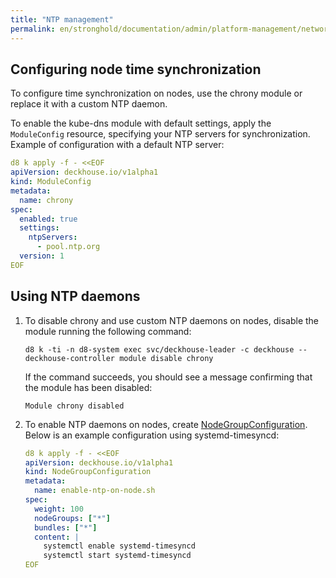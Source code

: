 ```yaml
---
title: "NTP management"
permalink: en/stronghold/documentation/admin/platform-management/network/ntp.html
---
```


## Configuring node time synchronization

To configure time synchronization on nodes, use the chrony module or replace it with a custom NTP daemon.

To enable the kube-dns module with default settings,
apply the `ModuleConfig` resource, specifying your NTP servers for synchronization.
Example of configuration with a default NTP server:

```yaml
d8 k apply -f - <<EOF
apiVersion: deckhouse.io/v1alpha1
kind: ModuleConfig
metadata:
  name: chrony
spec:
  enabled: true
  settings:
    ntpServers:
      - pool.ntp.org
  version: 1
EOF
```

## Using NTP daemons

1. To disable chrony and use custom NTP daemons on nodes, disable the module running the following command:

   ```shell
   d8 k -ti -n d8-system exec svc/deckhouse-leader -c deckhouse -- deckhouse-controller module disable chrony
   ```

   If the command succeeds, you should see a message confirming that the module has been disabled:

   ```console
   Module chrony disabled
   ```

1. To enable NTP daemons on nodes, create [NodeGroupConfiguration](todo).
   Below is an example configuration using systemd-timesyncd:

   ```yaml
   d8 k apply -f - <<EOF
   apiVersion: deckhouse.io/v1alpha1
   kind: NodeGroupConfiguration
   metadata:
     name: enable-ntp-on-node.sh
   spec:
     weight: 100
     nodeGroups: ["*"]
     bundles: ["*"]
     content: |
       systemctl enable systemd-timesyncd
       systemctl start systemd-timesyncd
   EOF
   ```
